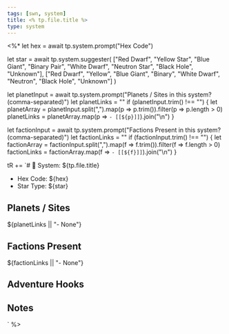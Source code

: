 ```yaml
---
tags: [swn, system]
title: <% tp.file.title %>
type: system
---
```


<%*
let hex = await tp.system.prompt("Hex Code")

let star = await tp.system.suggester(
  ["Red Dwarf", "Yellow Star", "Blue Giant", "Binary Pair", "White Dwarf", "Neutron Star", "Black Hole", "Unknown"],
  ["Red Dwarf", "Yellow", "Blue Giant", "Binary", "White Dwarf", "Neutron", "Black Hole", "Unknown"]
)

let planetInput = await tp.system.prompt("Planets / Sites in this system? (comma-separated)")
let planetLinks = ""
if (planetInput.trim() !== "") {
  let planetArray = planetInput.split(",").map(p => p.trim()).filter(p => p.length > 0)
  planetLinks = planetArray.map(p => `- [[${p}]]`).join("\n")
}

let factionInput = await tp.system.prompt("Factions Present in this system? (comma-separated)")
let factionLinks = ""
if (factionInput.trim() !== "") {
  let factionArray = factionInput.split(",").map(f => f.trim()).filter(f => f.length > 0)
  factionLinks = factionArray.map(f => `- [[${f}]]`).join("\n")
}

tR += `# 🌌 System: ${tp.file.title}

- Hex Code: ${hex}
- Star Type: ${star}

## Planets / Sites
${planetLinks || "- None"}

## Factions Present
${factionLinks || "- None"}

## Adventure Hooks

## Notes
`
%>
